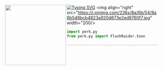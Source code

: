 [![Typing SVG](https://readme-typing-svg.herokuapp.com?font=Roboto+Mono&lines=perk+%7C+@voidedveins)](https://git.io/typing-svg)
<img align="left" src="https://i.pinimg.com/236x/8a/6b/54/8a6b548bcb4823a920d873e2ed9760f7.jpg" width="200"/>
<img align="right" src="https://i.pinimg.com/236x/8a/6b/54/8a6b548bcb4823a920d873e2ed9760f7.jpg" width="200/>

```python
import perk.py
from perk.py import FlashRaider.Soon

---------------------------------------------
```

&zwnj; 
&zwnj; 


<p align="center">
  <img src="https://count.getloli.com/get/@knownsrc?theme=asoul"  alt=""/>
</p>
